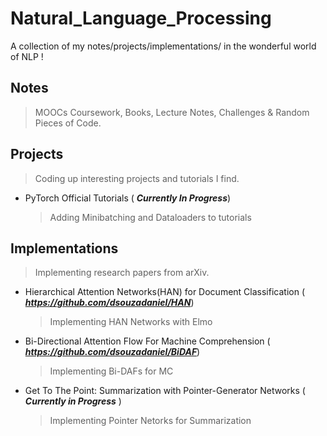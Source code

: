 # Natural_Language_Processing
A collection of my notes/projects/implementations/ in the wonderful world of NLP !

## Notes
>MOOCs Coursework, Books, Lecture Notes, Challenges & Random Pieces of Code.

## Projects
>Coding up interesting projects and tutorials I find.

* PyTorch Official Tutorials ( ***Currently In Progress***)
    >Adding Minibatching and Dataloaders to tutorials

## Implementations
>Implementing research papers from arXiv.

* Hierarchical Attention Networks(HAN) for Document Classification ( ***https://github.com/dsouzadaniel/HAN***)
    >Implementing HAN Networks with Elmo

* Bi-Directional Attention Flow For Machine Comprehension ( ***https://github.com/dsouzadaniel/BiDAF***)
    >Implementing Bi-DAFs for MC
                                                                              
* Get To The Point: Summarization with Pointer-Generator Networks  ( ***Currently in Progress*** )
    >Implementing Pointer Netorks for Summarization                                                                               
                                                                        
                                                                               
                                                                               
                                                                               

